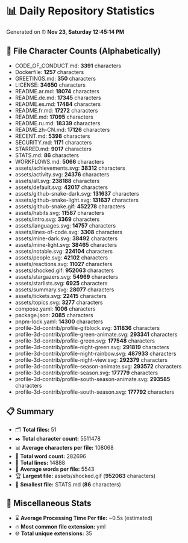 # 📊 Daily Repository Statistics
Generated on ⏰ **Nov 23, Saturday 12:45:14 PM**

## 📂 File Character Counts (Alphabetically)
- CODE_OF_CONDUCT.md: **3391** characters
- Dockerfile: **1257** characters
- GREETINGS.md: **350** characters
- LICENSE: **34650** characters
- README.ar.md: **18074** characters
- README.de.md: **17345** characters
- README.es.md: **17484** characters
- README.fr.md: **17272** characters
- README.md: **17095** characters
- README.ru.md: **18339** characters
- README.zh-CN.md: **17126** characters
- RECENT.md: **5398** characters
- SECURITY.md: **1171** characters
- STARRED.md: **9017** characters
- STATS.md: **86** characters
- WORKFLOWS.md: **5066** characters
- assets/achievements.svg: **38312** characters
- assets/activity.svg: **24376** characters
- assets/all.svg: **238188** characters
- assets/default.svg: **42017** characters
- assets/github-snake-dark.svg: **131637** characters
- assets/github-snake-light.svg: **131637** characters
- assets/github-snake.gif: **452278** characters
- assets/habits.svg: **11587** characters
- assets/intro.svg: **3369** characters
- assets/languages.svg: **14757** characters
- assets/lines-of-code.svg: **3308** characters
- assets/mine-dark.svg: **38492** characters
- assets/mine-light.svg: **38465** characters
- assets/notable.svg: **224104** characters
- assets/people.svg: **42102** characters
- assets/reactions.svg: **11027** characters
- assets/shocked.gif: **952063** characters
- assets/stargazers.svg: **54969** characters
- assets/starlists.svg: **6925** characters
- assets/summary.svg: **28077** characters
- assets/tickets.svg: **22415** characters
- assets/topics.svg: **3277** characters
- compose.yaml: **1006** characters
- package.json: **2085** characters
- pnpm-lock.yaml: **14300** characters
- profile-3d-contrib/profile-gitblock.svg: **311836** characters
- profile-3d-contrib/profile-green-animate.svg: **293341** characters
- profile-3d-contrib/profile-green.svg: **177548** characters
- profile-3d-contrib/profile-night-green.svg: **291819** characters
- profile-3d-contrib/profile-night-rainbow.svg: **487933** characters
- profile-3d-contrib/profile-night-view.svg: **292379** characters
- profile-3d-contrib/profile-season-animate.svg: **293572** characters
- profile-3d-contrib/profile-season.svg: **177779** characters
- profile-3d-contrib/profile-south-season-animate.svg: **293585** characters
- profile-3d-contrib/profile-south-season.svg: **177792** characters

## 📋 Summary
- 🗂️ **Total files:** 51
- ✒️ **Total character count:** 5511478
- 📊 **Average characters per file:** 108068
- 📝 **Total word count:** 282696
- 🧾 **Total lines:** 14888
- 📐 **Average words per file:** 5543
- 🏆 **Largest file:** assets/shocked.gif (**952063** characters)
- 🥉 **Smallest file:** STATS.md (**86** characters)

## 🌟 Miscellaneous Stats
- ⌛ **Average Processing Time Per file:** ~0.5s (estimated)
- 🔥 **Most common file extension:** yml
- 🌐 **Total unique extensions:** 35
